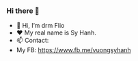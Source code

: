 ### Hi there 👋

- 👋 Hi, I’m drm Flio
- ❤️ My real name is Sy Hanh.
- 📫 Contact:
- My FB: https://www.fb.me/vuongsyhanh
<!---
drmFlio/drmFlio is a ✨ special ✨ repository because its `README.md` (this file) appears on your GitHub profile.
You can click the Preview link to take a look at your changes.
--->
